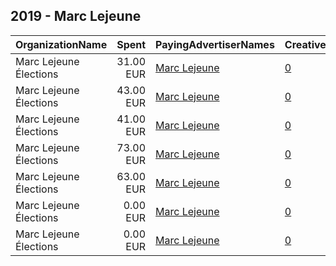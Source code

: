 ## 2019 - Marc Lejeune 
|OrganizationName|Spent|PayingAdvertiserNames|CreativeUrls|Impressions|Genders|AgeBrackets|CountryCodes|BillingAddresses|CandidateBallotInformation|
|:---|---:|:---|:---|---:|:---|:---|:---|:---|:---|
|Marc Lejeune Élections|31.00 EUR|[Marc Lejeune](2019/Marc_Lejeune.md)|[0](https://www.snap.com/political-ads/asset/71fa4d288d14f4dec9c102f95b3164aa244c684bcc80843059482b1ed593aaf4?mediaType=mp4)|30,771||18+|belgium|BE||
|Marc Lejeune Élections|43.00 EUR|[Marc Lejeune](2019/Marc_Lejeune.md)|[0](https://www.snap.com/political-ads/asset/78c1d92a07bbd663cf8288b7f982a08c688b2789aaf738876c9427957c221227?mediaType=png)|41,919||18+|belgium|BE||
|Marc Lejeune Élections|41.00 EUR|[Marc Lejeune](2019/Marc_Lejeune.md)|[0](https://www.snap.com/political-ads/asset/5b4820bfefc085c483adfed1d4d1efd9f9120c8bd8200002bf41804ee4b364b1?mediaType=mp4)|39,673||18+|belgium|BE||
|Marc Lejeune Élections|73.00 EUR|[Marc Lejeune](2019/Marc_Lejeune.md)|[0](https://www.snap.com/political-ads/asset/d3e029e322f10f96fef7ba58b2a048f6f8a423a4ee2936a927580f1d9445f1e8?mediaType=png)|69,228||18+|belgium|BE||
|Marc Lejeune Élections|63.00 EUR|[Marc Lejeune](2019/Marc_Lejeune.md)|[0](https://www.snap.com/political-ads/asset/343c0b6fc309377d971fb02a39315b15e23392937e5476d34bef8e146c2ed00f?mediaType=mp4)|63,669||18+|belgium|BE||
|Marc Lejeune Élections|0.00 EUR|[Marc Lejeune](2019/Marc_Lejeune.md)|[0](https://www.snap.com/political-ads/asset/a0d344f30c3d1a5bca7edcd208003b75d0a81b2987aecb9e8ebe9abd8c0cd010?mediaType=png)|916||18+|belgium|BE||
|Marc Lejeune Élections|0.00 EUR|[Marc Lejeune](2019/Marc_Lejeune.md)|[0](https://www.snap.com/political-ads/asset/adf8722085a2f67c4c105c13a47712435df4eb92a2900213bfb229f6c7ecc8f4?mediaType=mp4)|488||18+|belgium|BE||
